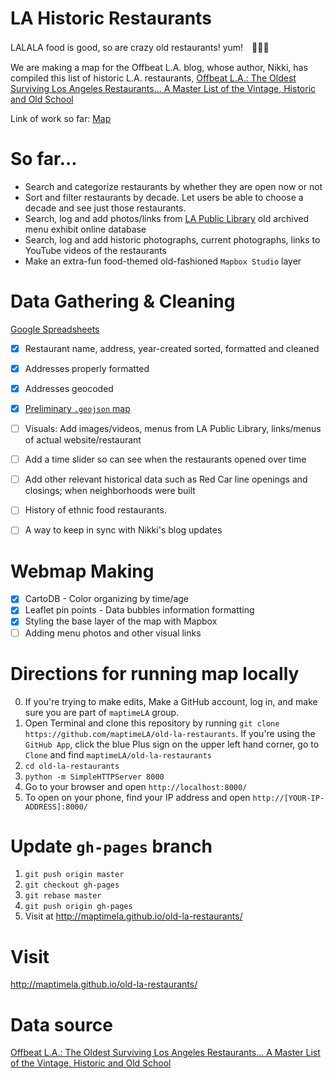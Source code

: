 LA Historic Restaurants 
========================

LALALA food is good, so are crazy old restaurants! yum!　🍴🍩💎

We are making a map for the Offbeat L.A. blog, whose author, Nikki, has compiled this list of historic L.A. restaurants, [Offbeat L.A.: The Oldest Surviving Los Angeles Restaurants… A Master List of the Vintage, Historic and Old School](http://thelosangelesbeat.com/2015/05/offbeat-l-a-the-oldest-surviving-los-angeles-restaurants-a-master-list-of-the-vintage-historic-and-old-school/) 

Link of work so far: [Map](http://maptimela.github.io/old-la-restaurants/)

So far...
==========
- Search and categorize restaurants by whether they are open now or not
- Sort and filter restaurants by decade. Let users be able to choose a decade and see just those restaurants.
- Search, log and add photos/links from [LA Public Library](http://www.lapl.org/collections-resources/visual-collections/menu-collection) old archived menu exhibit online database
- Search, log and add historic photographs, current photographs, links to YouTube videos of the restaurants
- Make an extra-fun food-themed old-fashioned `Mapbox Studio` layer

Data Gathering & Cleaning
==========
[Google Spreadsheets](https://docs.google.com/spreadsheets/d/1i_v1oWQO8YJaF6YmtBde9mR0uK2OBTXH2bU56i6nxQA/edit#gid=778088403)
- [x] Restaurant name, address, year-created sorted, formatted and cleaned
- [x] Addresses properly formatted
- [x] Addresses geocoded
- [x] [Preliminary `.geojson` map](https://github.com/maptimeLA/old-la-restaurants/blob/master/data/historic_restaurants.geojson)
- [ ] Visuals: Add images/videos, menus from LA Public Library, links/menus of actual website/restaurant
- [ ] Add a time slider so can see when the restaurants opened over time
- [ ] Add other relevant historical data such as Red Car line openings and closings; when neighborhoods were built
- [ ]  History of ethnic food restaurants. 
- [ ] A way to keep in sync with Nikki's blog updates


Webmap Making
=========
- [x] CartoDB - Color organizing by time/age
- [x] Leaflet pin points - Data bubbles information formatting
- [x] Styling the base layer of the map with Mapbox
- [ ] Adding menu photos and other visual links

Directions for running map locally
=========
0. If you're trying to make edits, Make a GitHub account, log in, and make sure you are part of `maptimeLA` group.
1. Open Terminal and clone this repository by running `git clone https://github.com/maptimeLA/old-la-restaurants`. If you're using the `GitHub App`, click the blue Plus sign on the upper left hand corner, go to `Clone` and find `maptimeLA/old-la-restaurants`
2. `cd old-la-restaurants`
3. `python -m SimpleHTTPServer 8000`
4. Go to your browser and open `http://localhost:8000/`
5. To open on your phone, find your IP address and open `http://[YOUR-IP-ADDRESS]:8000/`

Update `gh-pages` branch
=========
1. `git push origin master`
2. `git checkout gh-pages`
3. `git rebase master`
4. `git push origin gh-pages`
5. Visit at http://maptimela.github.io/old-la-restaurants/

Visit
========
http://maptimela.github.io/old-la-restaurants/

# Data source
[Offbeat L.A.: The Oldest Surviving Los Angeles Restaurants… A Master List of the Vintage, Historic and Old School](http://thelosangelesbeat.com/2015/05/offbeat-l-a-the-oldest-surviving-los-angeles-restaurants-a-master-list-of-the-vintage-historic-and-old-school/)
